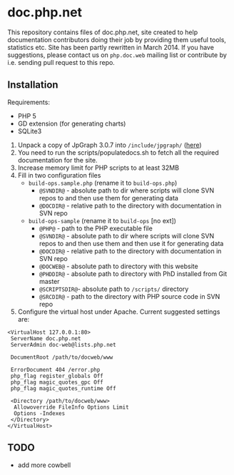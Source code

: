 # doc.php.net
This repository contains files of doc.php.net, site created to help documentation contributors doing their job by
providing them useful tools, statistics etc. Site has been partly rewritten in March 2014. If you have suggestions,
please contact us on `php.doc.web` mailing list or contribute by i.e. sending pull request to this repo.

## Installation
Requirements:
- PHP 5
- GD extension (for generating charts)
- SQLite3

1. Unpack a copy of JpGraph 3.0.7 into `/include/jpgraph/` ([here](http://jpgraph.net/download/download.php?p=1))
2. You need to run the scripts/populatedocs.sh to fetch all the required documentation for the site.
3. Increase memory limit for PHP scripts to at least 32MB
4. Fill in two configuration files
	- `build-ops.sample.php` (rename it to `build-ops.php`)
		- `@SVNDIR@` - absolute path to dir where scripts will clone SVN repos to and then use them for generating data
		- `@DOCDIR@` - relative path to the directory with documentation in SVN repo
	- `build-ops-sample` (rename it to `build-ops` [no ext])
		- `@PHP@` - path to the PHP executable file
		- `@SVNDIR@` - absolute path to dir where scripts will clone SVN repos to and then use them and then use it for generating data
		- `@DOCDIR@` - relative path to the directory with documentation in SVN repo
		- `@DOCWEB@` - absolute path to directory with this website
		- `@PHDDIR@` - absolute path to directory with PhD installed from Git master
		- `@SCRIPTSDIR@`- absolute path to `/scripts/` directory
		- `@SRCDIR@` - path to the directory with PHP source code in SVN repo
5. Configure the virtual host under Apache. Current suggested settings are:
```
<VirtualHost 127.0.0.1:80>
 ServerName doc.php.net
 ServerAdmin doc-web@lists.php.net

 DocumentRoot /path/to/docweb/www

 ErrorDocument 404 /error.php
 php_flag register_globals Off
 php_flag magic_quotes_gpc Off
 php_flag magic_quotes_runtime Off

 <Directory /path/to/docweb/www>
  Allowoverride FileInfo Options Limit
  Options -Indexes
 </Directory>
</VirtualHost>
```

## TODO
- add more cowbell
